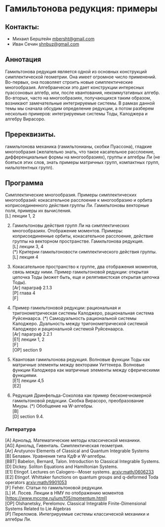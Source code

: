 # Гамильтонова редукция: примеры

## Контакты:
* Михаил Берштейн <mbersht@gmail.com>
* Иван Сечин <shnbuz@gmail.com>

## Аннотация
Гамильтонова редукция является одной из основных конструкций симплектической геометрии. Она имеет огромное число применений. Во-первых, она позволяет строить новые симплектические многообразия. Алгебраически это дает конструкции интересных пуассоновых алгебр, или, после квантования, некоммутативных алгебр. Во-вторых, часто на многообразиях, получающихся таким образом, возникают замечательные интегрируемые системы. В рамках данной темы мы сначала обсудим определение редукции, а потом разберем несколько примеров: интегрируемые системы Тоды, Калоджера и алгебру Вирасоро.

## Пререквизиты.
гамильтонова механика (гамильтонианы, скобки Пуассона), гладкие многообразия (желательно знать, что такое касательное расслоение, дифференциальные формы на многообразиях), группы и алгебры Ли (не бояться этих слов, знать примеры матричных групп, компактных групп, нильпотентных групп).

## Программа

Симплектические многообразия. Примеры симплектических многообразий: кокасательное расслоение к многообразию и орбита коприсоединенного действия группы Ли. Гамильтоновы векторные поля, примеры их вычисления.  
[L] лекции 1, 2

2. Гамильтоновы действия групп Ли на симплектических многообразиях. Отображение моментов. Примеры: коприсоединенные орбиты, кокасательное расслоение, действие группы на векторном пространстве. Гамильтонова редукция.  
[L] лекции 3, 4  
(*) Критерии гамильтоновости симплектического действия группы.  
[L] лекция 4

3.  Кокасательное пространство к группе, два отображения моментов, связь между ними. Пример гамильтоновой редукции: открытая цепочка Тоды (может быть, еще и релятивистская открытая цепочка Тоды).  
[Ar] параграф 2.1.3  
[P] глава 4  
[F]  

4.  Пример гамильтоновой редукции: рациональная и тригонометрическая системы Калоджеро, рациональная система Руйсенаарса.  (*) Самодуальность рациональной системы Калоджеро. Дуальность между тригонометрической системой Калоджеро и рациональной системой Руйсенаарса.  
[Ar] параграф 2.2.1  
[E1] лекции 1, 2  
[F]  
[OP] section 9

5.  Квантовая гамильтонова редукция. Волновые функции Тоды как матричные элементы между векторами Уиттекера. Волновые функции Калоджера как матричные элементы между сферическими функциями.  
[E1] лекции 4,5  
[E2]  

6.  Редукция Дринфельда-Соколова как пример бесконечномерной гамильтоновой редукции. Скобка Вирасоро, преобразование Миуры. (*) Обобщение на W-алгебры.  
[B]  
[D] section 9.4.

### Литература
[A] Арнольд. Математические методы классической механики.  
[AG] Арнольд, Гивенталь. Симплектическая геометрия.  
[Ar] Arutyunov Elements of Classical and Quantum Integrable Systems  
[B] Белавин. Уравнения типа КдФ и W-алгебры.  
[BBT] Babelon, Bernard, Talon. Introduction to Classical Integrable Systems.  
[D] Dickey. Soliton Equations and Hamiltonian Systems.  
[E1] Etingof. Lectures on Calogero--Moser systems. [arxiv:math/0606233](https://arxiv.org/abs/math/0606233)  
[E2] Etingof. Whittaker functions on quantum groups and q-deformed Toda operators [arxiv:math/9901053](https://arxiv.org/abs/math/9901053)  
[F] Fehér. Статьи по гамильтоновой редукции.  
[L] И. Лосев. Лекции в НМУ по отображению моментов [https://www.mccme.ru/ium/f05/momentum.html]  
[OP] Olshanetsky, Perelomov. Classical Integrable Finite-Dimensional Systems Related to Lie Algebras  
[P] Переломов. Интегрируемые системы классической механики и алгебры Ли.  

